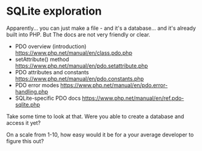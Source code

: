 
# SQLite exploration

Apparently... you can just make a file - and it's a database... and it's already built into PHP. But The docs are not very friendly or clear.

* PDO overview (introduction) https://www.php.net/manual/en/class.pdo.php
* setAttribute() method https://www.php.net/manual/en/pdo.setattribute.php
* PDO attributes and constants https://www.php.net/manual/en/pdo.constants.php
* PDO error modes https://www.php.net/manual/en/pdo.error-handling.php
* SQLite-specific PDO docs https://www.php.net/manual/en/ref.pdo-sqlite.php

Take some time to look at that. Were you able to create a database and access it yet?

On a scale from 1-10, how easy would it be for a your average developer to figure this out?

